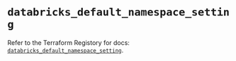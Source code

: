 # `databricks_default_namespace_setting`

Refer to the Terraform Registory for docs: [`databricks_default_namespace_setting`](https://registry.terraform.io/providers/databricks/databricks/1.31.1/docs/resources/default_namespace_setting).
